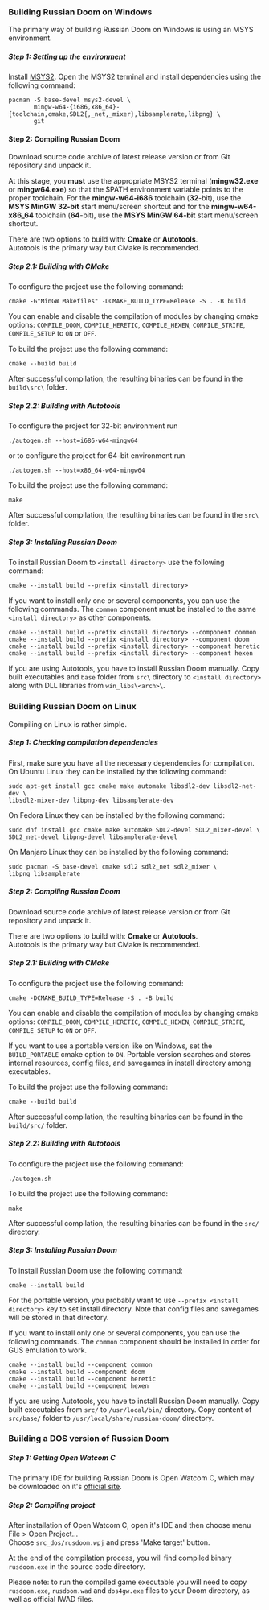 ### Building Russian Doom on Windows

The primary way of building Russian Doom on Windows is using an MSYS environment.

##### Step 1: Setting up the environment

Install [MSYS2](https://www.msys2.org/). Open the MSYS2 terminal and install dependencies using the following command:
```
pacman -S base-devel msys2-devel \
       mingw-w64-{i686,x86_64}-{toolchain,cmake,SDL2{,_net,_mixer},libsamplerate,libpng} \
       git
```

#### Step 2: Compiling Russian Doom

Download source code archive of latest release version or from Git repository and unpack it.

At this stage, you **must** use the appropriate MSYS2 terminal (**mingw32.exe** or **mingw64.exe**) 
so that the $PATH environment variable points to the proper toolchain. 
For the **mingw-w64-i686** toolchain (**32**-bit), use the **MSYS MinGW 32-bit** start menu/screen shortcut 
and for the **mingw-w64-x86_64** toolchain (**64**-bit), use the **MSYS MinGW 64-bit** start menu/screen shortcut.

There are two options to build with: **Cmake** or **Autotools**.  
Autotools is the primary way but CMake is recommended.

##### Step 2.1: Building with CMake

To configure the project use the following command:
```
cmake -G"MinGW Makefiles" -DCMAKE_BUILD_TYPE=Release -S . -B build
```
You can enable and disable the compilation of modules by changing cmake options:
`COMPILE_DOOM`, `COMPILE_HERETIC`, `COMPILE_HEXEN`, `COMPILE_STRIFE`, `COMPILE_SETUP`
to `ON` or `OFF`.

To build the project use the following command:
```
cmake --build build
```

After successful compilation, the resulting binaries can be found in the `build\src\` folder.

##### Step 2.2: Building with Autotools

To configure the project for 32-bit environment run
```
./autogen.sh --host=i686-w64-mingw64
```
or to configure the project for 64-bit environment run
```
./autogen.sh --host=x86_64-w64-mingw64
```
To build the project use the following command:
```
make
```
After successful compilation, the resulting binaries can be found in the `src\` folder.

##### Step 3: Installing Russian Doom

To install Russian Doom to `<install directory>` use the following command:
```
cmake --install build --prefix <install directory>
```
If you want to install only one or several components, you can use the following commands.
The `common` component must be installed to the same `<install directory>` as other components.
```
cmake --install build --prefix <install directory> --component common
cmake --install build --prefix <install directory> --component doom
cmake --install build --prefix <install directory> --component heretic
cmake --install build --prefix <install directory> --component hexen
```
If you are using Autotools, you have to install Russian Doom manually. Copy built executables and `base` folder from `src\`
directory to `<install directory>` along with DLL libraries from `win_libs\<arch>\`.

### Building Russian Doom on Linux

Compiling on Linux is rather simple. 

##### Step 1: Checking compilation dependencies

First, make sure you have all the necessary dependencies for compilation.
On Ubuntu Linux they can be installed by the following command:
```
sudo apt-get install gcc cmake make automake libsdl2-dev libsdl2-net-dev \
libsdl2-mixer-dev libpng-dev libsamplerate-dev
```
On Fedora Linux they can be installed by the following command:
```
sudo dnf install gcc cmake make automake SDL2-devel SDL2_mixer-devel \
SDL2_net-devel libpng-devel libsamplerate-devel
```
On Manjaro Linux they can be installed by the following command:
```
sudo pacman -S base-devel cmake sdl2 sdl2_net sdl2_mixer \
libpng libsamplerate
```

##### Step 2: Compiling Russian Doom

Download source code archive of latest release version or from Git repository and unpack it.

There are two options to build with: **Cmake** or **Autotools**.  
Autotools is the primary way but CMake is recommended.

##### Step 2.1: Building with CMake

To configure the project use the following command:
```
cmake -DCMAKE_BUILD_TYPE=Release -S . -B build
```
You can enable and disable the compilation of modules by changing cmake options:
`COMPILE_DOOM`, `COMPILE_HERETIC`, `COMPILE_HEXEN`, `COMPILE_STRIFE`, `COMPILE_SETUP`
to `ON` or `OFF`.

If you want to use a portable version like on Windows, set the `BUILD_PORTABLE` cmake option to `ON`.
Portable version searches and stores internal resources, config files, and savegames in install directory among executables.

To build the project use the following command:
```
cmake --build build
```
After successful compilation, the resulting binaries can be found in the `build/src/` folder.

##### Step 2.2: Building with Autotools

To configure the project use the following command:
```
./autogen.sh
```
To build the project use the following command:
```
make
```
After successful compilation, the resulting binaries can be found in the `src/` directory.

##### Step 3: Installing Russian Doom

To install Russian Doom use the following command:
```
cmake --install build
```
For the portable version, you probably want to use `--prefix <install directory>` key to set install directory.
Note that config files and savegames will be stored in that directory.

If you want to install only one or several components, you can use the following commands.
The `common` component should be installed in order for GUS emulation to work.
```
cmake --install build --component common
cmake --install build --component doom
cmake --install build --component heretic
cmake --install build --component hexen
```
If you are using Autotools, you have to install Russian Doom manually. Copy built executables from `src/`
to `/usr/local/bin/` directory. Copy content of `src/base/` folder to `/usr/local/share/russian-doom/` directory.

### Building a DOS version of Russian Doom

##### Step 1: Getting Open Watcom C

The primary IDE for building Russian Doom is Open Watcom C, which may be downloaded on it's [official site](http://www.openwatcom.org/download.php).

##### Step 2: Compiling project

After installation of Open Watcom C, open it's IDE and then choose menu File > Open Project...  
Choose `src_dos/rusdoom.wpj` and press 'Make target' button.

At the end of the compilation process, you will find compiled binary `rusdoom.exe` in the source code directory.

Please note: to run the compiled game executable you will need to copy
`rusdoom.exe`, `rusdoom.wad` and `dos4gw.exe` files to your Doom directory, as well as official IWAD files.
